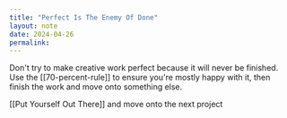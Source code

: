 ```yaml
---
title: "Perfect Is The Enemy Of Done"
layout: note
date: 2024-04-26
permalink:
---
```


Don't try to make creative work perfect because it will never be finished. Use the [[70-percent-rule]] to ensure you're mostly happy with it, then finish the work and move onto something else.

[[Put Yourself Out There]] and move onto the next project
